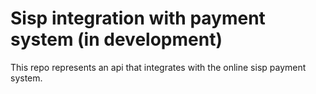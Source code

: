 # Sisp integration with payment system (in development)

This repo represents an api that integrates with the online sisp payment system.
